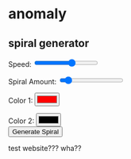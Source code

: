 <head>
	<link rel="stylesheet" href="mainsite.css">
	<script src="gif.js?v=3"></script>
</head>

<body>
  <h1>anomaly</h1>
  <h2>spiral generator</h2>
  <label for="slider1">Speed:</label>
  <input type="range" id="slider1" min="-1" max="1" value="0.2" step="0.1">
  <br>

  <label for="slider2">Spiral Amount:</label>
  <input type="range" id="slider2" min="2" max="24" value="4">
  <br>

  <label for="colorPicker1">Color 1:</label>
  <input type="color" id="colorPicker1" value="#ff0000">
  <br>

  <label for="colorPicker2">Color 2:</label>
  <input type="color" id="colorPicker2" value="#000000">
  <br>
  <button onclick="generateRandomNoise()">Generate Spiral</button>
  <div id="imageContainer"></div>
  <p> test website??? wha?? </p>
</body>

<script>

	const url = "https://stimulatingcomplexdirectories-json-store-1--coder100.repl.co/db/a961b31c-6e2f-498a-93bc-8038431205ee";
	async function getDb(offset="") {
	    return await fetch(url+offset, {
	      method: "GET"
	    }).then(n => n.text());
	  }

	function getData(id) {
		(async () => {
		  db = await getDb("/"+id);
		  console.log(db["test"]);
		  return db;
		})();
		return {};
	}

	function postData(id, data) {
		(async () => {
		  await fetch(url+"/"+id, {
		    method: "POST",
		    headers: {
		      "Content-Type": "application/json"
		    },
		    body: JSON.stringify(data)
		  });
		})();
	}

	//Where the real code begins
	
    const slider1 = document.getElementById('slider1');
    const colorPicker1 = document.getElementById('colorPicker1');
    const slider2 = document.getElementById('slider2');
    const colorPicker2 = document.getElementById('colorPicker2');

	function hexToRgb(hex) {
	    // Remove the hash symbol, if present
	    hex = hex.replace(/^#/, '');
	
	    // Parse the hex value into individual color components
	    var bigint = parseInt(hex, 16);
	    var r = (bigint >> 16) & 255;
	    var g = (bigint >> 8) & 255;
	    var b = bigint & 255;
	
	    // Return the RGB values as an object
	    return [r,g,b];
	}
	
  document.addEventListener('DOMContentLoaded', function () {
    // Find the div with the class 'wrapper'
    var wrapperDiv = document.querySelector('.wrapper');

    // Check if the wrapperDiv is found
    if (wrapperDiv) {
        // Find and remove the header element within the wrapper
        var headerElement = wrapperDiv.querySelector('header');
        if (headerElement) {
            headerElement.remove();
        }

        // Find and remove the footer element within the wrapper
        var footerElement = wrapperDiv.querySelector('footer');
        if (footerElement) {
            footerElement.remove();
        }
    }
});
  function getDistance(x1,x2,y1,y2) {
    var a = x2 - x1;
    var b = y2 - y1;
    
    var c = Math.sqrt( a*a + b*b );
    return c;
  }

  function angle(cx, cy, ex, ey) {
    var dy = ey - cy;
    var dx = ex - cx;
    var theta = Math.atan2(dy, dx); // range (-PI, PI]
    theta *= 180 / Math.PI; // rads to degs, range (-180, 180]
    //if (theta < 0) theta = 360 + theta; // range [0, 360)
    return (theta+360) % 360;
  }
  function lerpcolor(clr1,clr2, fac) {
    return [clr1[0]*(1-fac) + clr2[0]*fac,clr1[1]*(1-fac) + clr2[1]*fac,clr1[2]*(1-fac) + clr2[2]*fac];
  }

	function mod(n, m) {
	  return ((n % m) + m) % m;
	}
  function generateRandomNoise() {
  // Create a canvas element
    var gif = new GIF({
	  workers: 2,
	  quality: 10
	});
	var growthFactor = slider1.value * 0.1;
	var angleFactor = 360.0/slider2.value;
	var hueShiftFactor = -0.1;
	var clr1 = hexToRgb(colorPicker1.value);
	var clr2 = hexToRgb(colorPicker2.value);
	  for (let i = 0; i < 100; i++) {
	    var canvas = document.createElement("canvas");
	    canvas.width = 128;
	    canvas.height = 128;
	    var ctx = canvas.getContext("2d");
	
	    
	    // Generate random noise
	    for (var x = 0; x < 128; x++) {
	      for (var y = 0; y < 128; y++) {
	        var d = getDistance(x,64,y,64);
	        var a = angle(x,y,64,64);
	
	        
	        
	        var dist = ((d/64.0)+(a/angleFactor));
	        
	        var randomValue = Math.floor(Math.random() * 256);
	        var v = i*growthFactor;
		var f = (dist+v);
	        
		var l = mod(f,1.0);
	        var clr = lerpcolor(clr1,clr2,l);
		if (l < 0) {
			clr = [0,0,255];
		}
		
	        ctx.fillStyle = "rgb(" + Math.floor(clr[0]) + "," + Math.floor(clr[1]) + "," + Math.floor(clr[2]) + ")";
	        ctx.fillRect(x, y, 1, 1);
	      }
	    }
  	
	
	// or a canvas element
		gif.addFrame(canvas, {delay: 20});
	  }
	gif.on('finished', function(blob) {
	  var image = new Image();
	  image.src = URL.createObjectURL(blob);
	  image.width = 512;
	  image.height = 512;
	  var imageContainer = document.getElementById("imageContainer");
	  imageContainer.innerHTML = '';
	  imageContainer.appendChild(image);
	});
	
	gif.render();
    // Create an image element and set its source to the canvas data URL
    	/*var image = new Image();
	image.src = canvas.toDataURL();
	
	// Append the image to the HTML container
	var imageContainer = document.getElementById("imageContainer");
	imageContainer.innerHTML = '';
	imageContainer.appendChild(image);*/
  }
</script>
